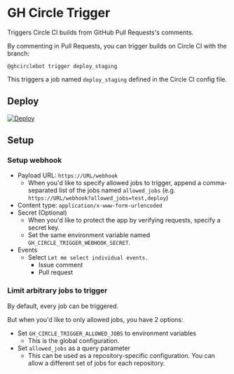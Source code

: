 # GH Circle Trigger

Triggers Circle CI builds from GitHub Pull Requests's comments.

By commenting in Pull Requests, you can trigger builds on Circle CI with the branch:

```
@ghcirclebot trigger deploy_staging
```

This triggers a job named `deploy_staging` defined in the Circle CI config file.

## Deploy

[![Deploy](https://www.herokucdn.com/deploy/button.svg)](https://heroku.com/deploy)

## Setup

### Setup webhook

* Payload URL: `https://URL/webhook`
  * When you'd like to specify allowed jobs to trigger, append a comma-separated list of the jobs named `allowed_jobs` (e.g. `https://URL/webhook?allowed_jobs=test,deploy`)
* Content type: `application/x-www-form-urlencoded`
* Secret (Optional)
  * When you'd like to protect the app by verifying requests, specify a secret key.
  * Set the same environment variable named `GH_CIRCLE_TRIGGER_WEBHOOK_SECRET`.
* Events
  * Select `Let me select individual events.`
    * Issue comment
    * Pull request

### Limit arbitrary jobs to trigger

By default, every job can be triggered.

But when you'd like to only allowed jobs, you have 2 options:

* Set `GH_CIRCLE_TRIGGER_ALLOWED_JOBS` to environment variables
  * This is the global configuration.
* Set `allowed_jobs` as a query parameter
  * This can be used as a repository-specific configuration. You can allow a different set of jobs for each repository.
